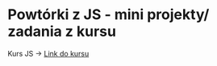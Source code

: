# Powtórki z JS - mini projekty/ zadania z kursu

Kurs JS -> [Link do kursu](https://www.udemy.com/course/javascript-jedyny-kurs-ktorego-potrzebujesz/)
